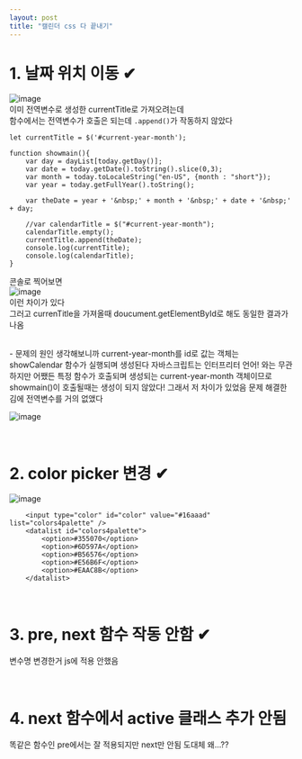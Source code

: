 ```yaml
---
layout: post
title: "캘린더 css 다 끝내기"
---
```


# 1. 날짜 위치 이동 ✔
![image](https://user-images.githubusercontent.com/86642180/170079459-aa9edbd9-c10d-43f2-9bf2-51af7a2dab9d.png)
<br>
이미 전역변수로 생성한 currentTitle로 가져오려는데  
함수에서는 전역변수가 호출은 되는데 `.append()`가 작동하지 않았다  

```
let currentTitle = $('#current-year-month');

function showmain(){
    var day = dayList[today.getDay()];
    var date = today.getDate().toString().slice(0,3);
    var month = today.toLocaleString("en-US", {month : "short"});
    var year = today.getFullYear().toString();

    var theDate = year + '&nbsp;' + month + '&nbsp;' + date + '&nbsp;' + day;

    //var calendarTitle = $("#current-year-month");
    calendarTitle.empty();
    currentTitle.append(theDate);
    console.log(currentTitle);
    console.log(calendarTitle);
}
```
콘솔로 찍어보면  
![image](https://user-images.githubusercontent.com/86642180/170110831-179cd489-6177-4f12-9832-450a199366c9.png)  
이런 차이가 있다  
그러고 currenTitle을 가져올때 doucument.getElementById로 해도 동일한 결과가 나옴  

<br>
- 문제의 원인  
생각해보니까 current-year-month를 id로 값는 객체는  
showCalendar 함수가 실행되며 생성된다  
자바스크립트는 인터프리터 언어! 와는 무관하지만  
어쨌든 특정 함수가 호출되며 생성되는 current-year-month 객체이므로  
showmain()이 호출될때는 생성이 되지 않았다! 그래서 저 차이가 있었음  
문제 해결한 김에 전역변수를 거의 없앴다  

<br>

![image](https://user-images.githubusercontent.com/86642180/170111937-fbd90029-f0e2-4485-9091-c42fd0aaa896.png)


<br>

# 2. color picker 변경 ✔
![image](https://user-images.githubusercontent.com/86642180/170090913-12e4efb7-d947-4abc-bc1d-4c66c753f7fc.png)
```
    <input type="color" id="color" value="#16aaad" list="colors4palette" />
    <datalist id="colors4palette">
        <option>#355070</option>
        <option>#6D597A</option>
        <option>#B56576</option>
        <option>#E56B6F</option>
        <option>#EAAC8B</option>
    </datalist>
```

<br>

# 3. pre, next 함수 작동 안함 ✔
변수명 변경한거 js에 적용 안했음  

<br>

# 4. next 함수에서 active 클래스 추가 안됨
똑같은 함수인 pre에서는 잘 적용되지만 next만 안됨 도대체 왜...??  

